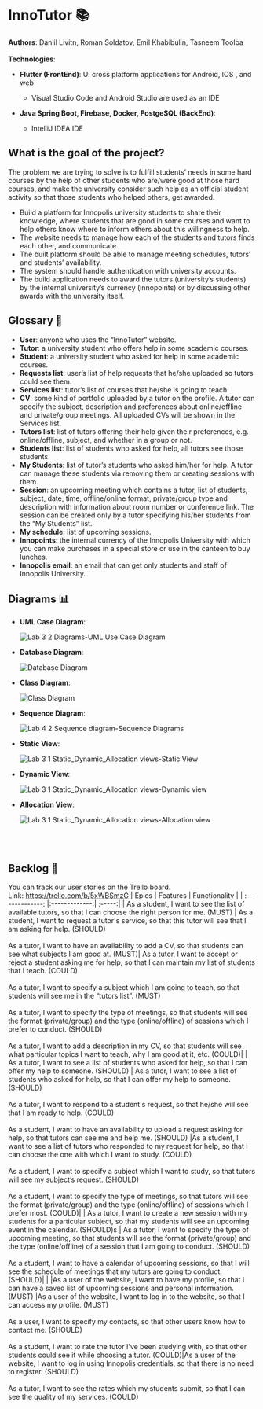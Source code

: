 # InnoTutor 📚
**Authors**: Daniil Livitn, Roman Soldatov, Emil Khabibulin, Tasneem Toolba
<br><br>
**Technologies**: <br>
* **Flutter (FrontEnd)**: UI cross platform applications for Android, IOS , and web
  * Visual Studio Code and Android Studio are used as an IDE

* **Java Spring Boot, Firebase, Docker, PostgeSQL (BackEnd)**: <br>
  * IntelliJ IDEA IDE

## What is the goal of the project?
The problem we are trying to solve is to fulfill students’ needs in some hard courses by the help of other students who are/were good at those hard courses, and make the university consider such help as an official student activity so that those students who helped others, get awarded. 
* Build a platform for Innopolis university students to share their knowledge, where students that are good in some courses and want to help others know where to inform others about this willingness to help.
* The website needs to manage how each of the students and tutors finds each other, and communicate.
* The built platform should be able to manage meeting schedules, tutors’ and students’ availability.
* The system should handle authentication with university accounts.
* The build application needs to award the tutors (university’s students) by the internal university’s currency (innopoints) or by discussing other awards with the university itself.
## Glossary 📝
* **User**: anyone who uses the “InnoTutor” website.
* **Tutor**: a university student who offers help in some academic courses.
* **Student**: a university student who asked for help in some academic courses.
* **Requests list**: user’s list of help requests that he/she uploaded so tutors could see them.
* **Services list**: tutor’s list of courses that he/she is going to teach.
* **CV**: some kind of portfolio uploaded by a tutor on the profile. A tutor can specify the subject, description and preferences about online/offline and private/group meetings. All uploaded CVs will be shown in the Services list.
* **Tutors list**: list of tutors offering their help given their preferences, e.g. online/offline, subject, and whether in a group or not.
* **Students list**: list of students who asked for help, all tutors see those students.
* **My Students**: list of tutor’s students who asked him/her for help. A tutor can manage these students via removing them or creating sessions with them.
* **Session**: an upcoming meeting which contains a tutor, list of students, subject, date, time, offline/online format, private/group type and description with information about room number or conference link. The session can be created only by a tutor specifying his/her students from the “My Students” list.
* **My schedule**: list of upcoming sessions.
* **Innopoints**: the internal currency of the Innopolis University with which you can make purchases in a special store or use in the canteen to buy lunches.
* **Innopolis email**: an email that can get only students and staff of Innopolis University.

## Diagrams 📊
* **UML Case Diagram**: <p>
![Lab 3 2  Diagrams-UML Use Case Diagram](https://user-images.githubusercontent.com/69918609/134770611-fb37f6cf-0597-4544-992b-d9e547ab09ad.jpg)
<!-- <img src="https://user-images.githubusercontent.com/69918609/134770611-fb37f6cf-0597-4544-992b-d9e547ab09ad.jpg" width=500 height=500>> -->
* **Database Diagram**: <p>
![Database Diagram](https://user-images.githubusercontent.com/49106163/135507524-f754c10b-c931-4663-b1e5-adfbc215eb56.jpg)
 * **Class Diagram**: <p>
![Class Diagram](https://user-images.githubusercontent.com/49106163/135507554-4b746e8d-0634-41cb-9f61-580d187c84ea.png)
* **Sequence Diagram**: <p>
![Lab 4 2  Sequence diagram-Sequence Diagrams](https://user-images.githubusercontent.com/69918609/134770645-c04453de-abd8-4a8d-895e-64d2c119eee3.jpg)
* **Static View**: <p>
![Lab 3 1  Static_Dynamic_Allocation views-Static View](https://user-images.githubusercontent.com/69918609/134770668-5b6cb7cf-cecf-44f4-9e2f-2698267a4875.jpg)
* **Dynamic View**: <p>
![Lab 3 1  Static_Dynamic_Allocation views-Dynamic view](https://user-images.githubusercontent.com/69918609/134770681-9bcfec20-69cf-49c3-8dc5-451aa73b84b5.jpg)
* **Allocation View**:<p>
![Lab 3 1  Static_Dynamic_Allocation views-Allocation view](https://user-images.githubusercontent.com/69918609/134770704-649a47ae-837a-4856-beb4-bfd72bed6a1f.jpg)
<br>
<br>
 
## Backlog 📃
You can track our user stories on the Trello board. <br>
Link: https://trello.com/b/5xWBSmzG
| Epics       | Features           | Functionality  |
| :-------------: |:-------------:| :-----:|
| As a student, I want to see the list of available tutors, so that I can choose the right person for me. (MUST) | As a student, I want to request a tutor's service, so that this tutor will see that I am asking for help. (SHOULD)<br><br> As a tutor, I want to have an availability to add a CV, so that students can see what subjects I am good at. (MUST)| As a tutor, I want to accept or reject a student asking me for help, so that I can maintain my list of students that I teach. (COULD) <br><br>As a tutor, I want to specify a subject which I am going to teach, so that students will see me in the “tutors list”. (MUST) <br><br> As a tutor, I want to specify the type of meetings, so that students will see the format (private/group) and the type (online/offline) of sessions which I prefer to conduct. (SHOULD) <br><br> As a tutor, I want to add a description in my CV, so that students will see what particular topics I want to teach, why I am good at it, etc. (COULD)|
| As a tutor, I want to see a list of students who asked for help, so that I can offer my help to someone. (SHOULD) | As a tutor, I want to see a list of students who asked for help, so that I can offer my help to someone. (SHOULD)<br><br>As a tutor, I want to respond to a student's request, so that he/she will see that I am ready to help. (COULD)<br><br>As a student, I want to have an availability to upload a request asking for help, so that tutors can see me and help me. (SHOULD) |As a student, I want to see a list of tutors who responded to my request for help, so that I can choose the one with which I want to study. (COULD)<br><br>As a student, I want to specify a subject which I want to study, so that tutors will see my subject’s request. (SHOULD)<br><br>As a student, I want to specify the type of meetings, so that tutors will see the format (private/group) and the type (online/offline) of sessions which I prefer most. (COULD)|
| As a tutor, I want to create a new session with my students for a particular subject, so that my students will see an upcoming event in the calendar. (SHOULD)s | As a tutor, I want to specify the type of upcoming meeting, so that students will see the format (private/group) and the type (online/offline) of a session that I am going to conduct. (SHOULD)<br><br> As a student, I want to have a calendar of upcoming sessions, so that I will see the schedule of meetings that my tutors are going to conduct. (SHOULD)|  |
|As a user of the website, I want to have my profile, so that I can have a saved list of upcoming sessions and personal information. (MUST) |As a user of the website, I want to log in to the website, so that I can access my profile. (MUST)<br><br>As a user, I want to specify my contacts, so that other users know how to contact me. (SHOULD)<br><br>As a student, I want to rate the tutor I've been studying with, so that other students could see it while choosing a tutor. (COULD)|As a user of the website, I want to log in using Innopolis credentials, so that there is no need to register. (SHOULD)<br><br>As a tutor, I want to see the rates which my students submit, so that I can see the quality of my services. (COULD)
